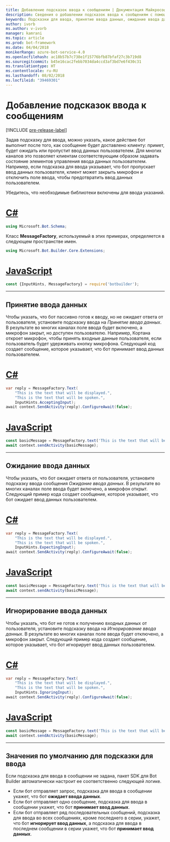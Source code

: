 ```yaml
---
title: Добавление подсказок ввода к сообщениям | Документация Майкрософт
description: Сведения о добавлении подсказок ввода к сообщениям с помощью пакета SDK для Bot Builder.
keywords: Подсказки для ввода, принятие ввода данных, ожидание ввода данных, игнорирование ввода, речь
author: ivorb
ms.author: v-ivorb
manager: kamrani
ms.topic: article
ms.prod: bot-framework
ms.date: 04/04/2018
monikerRange: azure-bot-service-4.0
ms.openlocfilehash: ac18b57b7c738e1f15776bfb87bfaf27c3b719d8
ms.sourcegitcommit: b45e16cac2febb7034da4ccd3af3bd7e6f430c31
ms.translationtype: HT
ms.contentlocale: ru-RU
ms.lasthandoff: 08/02/2018
ms.locfileid: "39469301"
---
```

# <a name="add-input-hints-to-messages"></a>Добавление подсказок ввода к сообщениям

[!INCLUDE [pre-release-label](~/includes/pre-release-label.md)]

Задав подсказку для ввода, можно указать, какое действие бот выполнит после того, как сообщение будет доставлено клиенту: примет, будет ожидать или пропустит ввод данных пользователем. Для многих каналов это позволяет клиентам соответствующим образом задавать состояние элементов управления ввода данных пользователем. Например, если подсказка для ввода указывает, что бот пропускает ввод данных пользователя, клиент может закрыть микрофон и отключить поле ввода, чтобы предотвратить ввод данных пользователем.

Убедитесь, что необходимые библиотеки включены для ввода указаний.

# <a name="ctabcs"></a>[C#](#tab/cs)

```cs
using Microsoft.Bot.Schema;
```

<!--TODO: Remove the following remark after the next release of the NuGet packages.-->

Класс **MessageFactory**, используемый в этих примерах, определяется в следующем пространстве имен.

```cs
using Microsoft.Bot.Builder.Core.Extensions;
```

# <a name="javascripttabjs"></a>[JavaScript](#tab/js)

```javascript
const {InputHints, MessageFactory} = require('botbuilder');
```

---

## <a name="accepting-input"></a>Принятие ввода данных

Чтобы указать, что бот пассивно готов к вводу, но не ожидает ответа от пользователя, установите подсказку ввода на _Принятие ввода данных_. В результате во многих каналах поле ввода будет включено, а микрофон закрыт, но доступен пользователю. Например, Кортана откроет микрофон, чтобы принять входные данные пользователя, если пользователь будет удерживать кнопку микрофона. Следующий код создает сообщение, которое указывает, что бот принимает ввод данных пользователем.

# <a name="ctabcs"></a>[C#](#tab/cs)

```csharp
var reply = MessageFactory.Text(
    "This is the text that will be displayed.",
    "This is the text that will be spoken.",
    InputHints.AcceptingInput);
await context.SendActivity(reply).ConfigureAwait(false);
```

# <a name="javascripttabjs"></a>[JavaScript](#tab/js)

```javascript
const basicMessage = MessageFactory.text('This is the text that will be displayed.', 'This is the text that will be spoken.', InputHints.AcceptingInput);
await context.sendActivity(basicMessage);
```

---

## <a name="expecting-input"></a>Ожидание ввода данных

Чтобы указать, что бот ожидает ответа от пользователя, установите подсказку ввода сообщения _Ожидание ввода данных_. В результате во многих каналах поле ввода будет включено, а микрофон открыт. Следующий пример кода создает сообщение, которое указывает, что бот ожидает ввод данных пользователем.

# <a name="ctabcs"></a>[C#](#tab/cs)

```csharp
var reply = MessageFactory.Text(
    "This is the text that will be displayed.",
    "This is the text that will be spoken.",
    InputHints.ExpectingInput);
await context.SendActivity(reply).ConfigureAwait(false);
```

# <a name="javascripttabjs"></a>[JavaScript](#tab/js)

```javascript
const basicMessage = MessageFactory.text('This is the text that will be displayed.', 'This is the text that will be spoken.', InputHints.ExpectingInput);
await context.sendActivity(basicMessage);
```

---

## <a name="ignoring-input"></a>Игнорирование ввода данных

Чтобы указать, что бот не готов к получению входных данных от пользователя, установите подсказку ввода на _Игнорирование ввода данных_. В результате во многих каналах поле ввода будет отключено, а микрофон закрыт. Следующий пример кода создает сообщение, которое указывает, что бот игнорирует ввод данных пользователем.

# <a name="ctabcs"></a>[C#](#tab/cs)

```csharp
var reply = MessageFactory.Text(
    "This is the text that will be displayed.",
    "This is the text that will be spoken.",
    InputHints.IgnoringInput);
await context.SendActivity(reply).ConfigureAwait(false);
```

# <a name="javascripttabjs"></a>[JavaScript](#tab/js)

```javascript
const basicMessage = MessageFactory.text('This is the text that will be displayed.', 'This is the text that will be spoken.', InputHints.IgnoringInput);
await context.sendActivity(basicMessage);
```

---

## <a name="default-values-for-input-hint"></a>Значения по умолчанию для подсказки для ввода

Если подсказка для ввода в сообщении не задана, пакет SDK для Bot Builder автоматически настроит ее соответственно следующей логике.

- Если бот отправляет запрос, подсказка для ввода в сообщении укажет, что бот **ожидает ввода данных**.</li>
- Если бот отправляет одно сообщение, подсказка для ввода в сообщении укажет, что бот **принимает ввод данных**.</li>
- Если бот отправляет ряд последовательных сообщений, подсказка для ввода во всех сообщениях, кроме последнего в серии, укажет, что бот **игнорирует ввод данных**, а подсказка для ввода в последнем сообщении в серии укажет, что бот **принимает ввод данных**.
